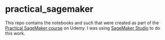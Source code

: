 # practical_sagemaker

This repo contains the notebooks and such that were created as part of the [Practical SageMaker course](https://www.udemy.com/share/103tWG3@Vted68CU6gFQd2Jn4pJyAEe6px0LU-i0aZLElOZHTX6CZkvh1d2DcRTcJSaUhWbD/) on Udemy. I was using [SageMaker Studio](https://aws.amazon.com/sagemaker/studio/) to do this work.
